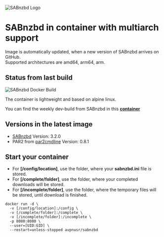 ![SABnzbd Logo](https://www.usenet.com/wp-content/uploads/2017/05/Screenshot_2-1.png)

**SABnzbd in container with multiarch support**
===

Image is automatically updated, when a new version of SABnzbd arrives on GitHub.   
Supported architectures are amd64, arm64, arm.

Status from last build
-----
![SABnzbd Docker Build](https://github.com/avpnusr/sabnzbd/workflows/SABnzbd%20Docker%20Build/badge.svg)

The container is lightweight and based on alpine linux.

You can find the weekly dev-build from SABnzbd in this **[container](https://hub.docker.com/r/avpnusr/sabnzbd-dev)**

Versions in the latest image
-----
- [SABnzbd](https://sabnzbd.org "SABnzbd Project Homepage") Version: 3.2.0
- PAR2 from [par2cmdline](https://github.com/Parchive/par2cmdline) Version: 0.8.1

Start your container
-----
- For **[/config/location]**, use the folder, where your **sabnzbd.ini** file is stored.
- For **[/complete/folder]**, use the folder, where your completed downloads will be stored.
- For **[/incomplete/folder]**, use the folder, where the temporary files will be stored, until download is finished.

````
docker run -d \
  -v [/config/location]:/config \
  -v [/complete/folder]:/complete \
  -v [/incomplete/folder]:/incomplete \
  -p 8080:8080 \
  --user=[UID:GID] \
  --restart=unless-stopped avpnusr/sabnzbd
